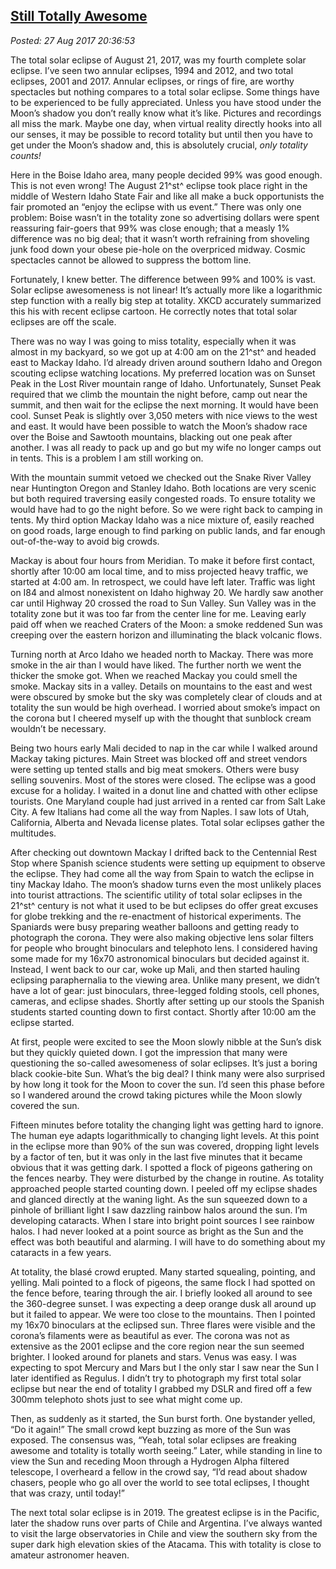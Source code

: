 
[Still Totally
Awesome](http://analyzethedatanotthedrivel.org/2017/08/27/still-totally-awesome/)
---------------------------------------------------------------------------------

*Posted: 27 Aug 2017 20:36:53*

The total solar eclipse of August 21, 2017, was my fourth complete solar
eclipse. I’ve seen two annular eclipses, 1994 and 2012, and two total
eclipses, 2001 and 2017. Annular eclipses, or rings of fire, are worthy
spectacles but nothing compares to a total solar eclipse. Some things
have to be experienced to be fully appreciated. Unless you have stood
under the Moon’s shadow you don’t really know what it’s like. Pictures
and recordings all miss the mark. Maybe one day, when virtual reality
directly hooks into all our senses, it may be possible to record
totality but until then you have to get under the Moon’s shadow and,
this is absolutely crucial, *only totality counts!*

Here in the Boise Idaho area, many people decided 99% was good enough.
This is not even wrong! The August 21^st^ eclipse took place right in
the middle of Western Idaho State Fair and like all make a buck
opportunists the fair promoted an “enjoy the eclipse with us event.”
There was only one problem: Boise wasn’t in the totality zone so
advertising dollars were spent reassuring fair-goers that 99% was close
enough; that a measly 1% difference was no big deal; that it wasn’t
worth refraining from shoveling junk food down your obese pie-hole on
the overpriced midway. Cosmic spectacles cannot be allowed to suppress
the bottom line.

Fortunately, I knew better. The difference between 99% and 100% is vast.
Solar eclipse awesomeness is not linear! It’s actually more like a
logarithmic step function with a really big step at totality. XKCD
accurately summarized this his with recent eclipse cartoon. He correctly
notes that total solar eclipses are off the scale.

There was no way I was going to miss totality, especially when it was
almost in my backyard, so we got up at 4:00 am on the 21^st^ and headed
east to Mackay Idaho. I’d already driven around southern Idaho and
Oregon scouting eclipse watching locations. My preferred location was on
Sunset Peak in the Lost River mountain range of Idaho. Unfortunately,
Sunset Peak required that we climb the mountain the night before, camp
out near the summit, and then wait for the eclipse the next morning. It
would have been cool. Sunset Peak is slightly over 3,050 meters with
nice views to the west and east. It would have been possible to watch
the Moon’s shadow race over the Boise and Sawtooth mountains, blacking
out one peak after another. I was all ready to pack up and go but my
wife no longer camps out in tents. This is a problem I am still working
on.

With the mountain summit vetoed we checked out the Snake River Valley
near Huntington Oregon and Stanley Idaho. Both locations are very scenic
but both required traversing easily congested roads. To ensure totality
we would have had to go the night before. So we were right back to
camping in tents. My third option Mackay Idaho was a nice mixture of,
easily reached on good roads, large enough to find parking on public
lands, and far enough out-of-the-way to avoid big crowds.

Mackay is about four hours from Meridian. To make it before first
contact, shortly after 10:00 am local time, and to miss projected heavy
traffic, we started at 4:00 am. In retrospect, we could have left later.
Traffic was light on I84 and almost nonexistent on Idaho highway 20. We
hardly saw another car until Highway 20 crossed the road to Sun Valley.
Sun Valley was in the totality zone but it was too far from the center
line for me. Leaving early paid off when we reached Craters of the Moon:
a smoke reddened Sun was creeping over the eastern horizon and
illuminating the black volcanic flows.

Turning north at Arco Idaho we headed north to Mackay. There was more
smoke in the air than I would have liked. The further north we went the
thicker the smoke got. When we reached Mackay you could smell the smoke.
Mackay sits in a valley. Details on mountains to the east and west were
obscured by smoke but the sky was completely clear of clouds and at
totality the sun would be high overhead. I worried about smoke’s impact
on the corona but I cheered myself up with the thought that sunblock
cream wouldn’t be necessary.

Being two hours early Mali decided to nap in the car while I walked
around Mackay taking pictures. Main Street was blocked off and street
vendors were setting up tented stalls and big meat smokers. Others were
busy selling souvenirs. Most of the stores were closed. The eclipse was
a good excuse for a holiday. I waited in a donut line and chatted with
other eclipse tourists. One Maryland couple had just arrived in a rented
car from Salt Lake City. A few Italians had come all the way from
Naples. I saw lots of Utah, California, Alberta and Nevada license
plates. Total solar eclipses gather the multitudes.

After checking out downtown Mackay I drifted back to the Centennial Rest
Stop where Spanish science students were setting up equipment to observe
the eclipse. They had come all the way from Spain to watch the eclipse
in tiny Mackay Idaho. The moon’s shadow turns even the most unlikely
places into tourist attractions. The scientific utility of total solar
eclipses in the 21^st^ century is not what it used to be but eclipses do
offer great excuses for globe trekking and the re-enactment of
historical experiments. The Spaniards were busy preparing weather
balloons and getting ready to photograph the corona. They were also
making objective lens solar filters for people who brought binoculars
and telephoto lens. I considered having some made for my 16x70
astronomical binoculars but decided against it. Instead, I went back to
our car, woke up Mali, and then started hauling eclipsing paraphernalia
to the viewing area. Unlike many present, we didn’t have a lot of gear:
just binoculars, three-legged folding stools, cell phones, cameras, and
eclipse shades. Shortly after setting up our stools the Spanish students
started counting down to first contact. Shortly after 10:00 am the
eclipse started.

At first, people were excited to see the Moon slowly nibble at the Sun’s
disk but they quickly quieted down. I got the impression that many were
questioning the so-called awesomeness of solar eclipses. It’s just a
boring black cookie-bite Sun. What’s the big deal? I think many were
also surprised by how long it took for the Moon to cover the sun. I’d
seen this phase before so I wandered around the crowd taking pictures
while the Moon slowly covered the sun.

Fifteen minutes before totality the changing light was getting hard to
ignore. The human eye adapts logarithmically to changing light levels.
At this point in the eclipse more than 90% of the sun was covered,
dropping light levels by a factor of ten, but it was only in the last
five minutes that it became obvious that it was getting dark. I spotted
a flock of pigeons gathering on the fences nearby. They were disturbed
by the change in routine. As totality approached people started counting
down. I peeled off my eclipse shades and glanced directly at the waning
light. As the sun squeezed down to a pinhole of brilliant light I saw
dazzling rainbow halos around the sun. I’m developing cataracts. When I
stare into bright point sources I see rainbow halos. I had never looked
at a point source as bright as the Sun and the effect was both beautiful
and alarming. I will have to do something about my cataracts in a few
years.

At totality, the blasé crowd erupted. Many started squealing, pointing,
and yelling. Mali pointed to a flock of pigeons, the same flock I had
spotted on the fence before, tearing through the air. I briefly looked
all around to see the 360-degree sunset. I was expecting a deep orange
dusk all around up but it failed to appear. We were too close to the
mountains. Then I pointed my 16x70 binoculars at the eclipsed sun. Three
flares were visible and the corona’s filaments were as beautiful as
ever. The corona was not as extensive as the 2001 eclipse and the core
region near the sun seemed brighter. I looked around for planets and
stars. Venus was easy. I was expecting to spot Mercury and Mars but I
the only star I saw near the Sun I later identified as Regulus. I didn’t
try to photograph my first total solar eclipse but near the end of
totality I grabbed my DSLR and fired off a few 300mm telephoto shots
just to see what might come up.

Then, as suddenly as it started, the Sun burst forth. One bystander
yelled, “Do it again!” The small crowd kept buzzing as more of the Sun
was exposed. The consensus was, “Yeah, total solar eclipses are freaking
awesome and totality is totally worth seeing.” Later, while standing in
line to view the Sun and receding Moon through a Hydrogen Alpha filtered
telescope, I overheard a fellow in the crowd say, “I’d read about shadow
chasers, people who go all over the world to see total eclipses, I
thought that was crazy, until today!”

The next total solar eclipse is in 2019. The greatest eclipse is in the
Pacific, later the shadow runs over parts of Chile and Argentina. I’ve
always wanted to visit the large observatories in Chile and view the
southern sky from the super dark high elevation skies of the Atacama.
This with totality is close to amateur astronomer heaven.
